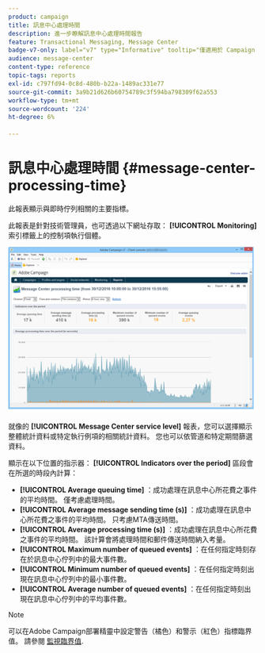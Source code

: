 ```yaml
---
product: campaign
title: 訊息中心處理時間
description: 進一步瞭解訊息中心處理時間報告
feature: Transactional Messaging, Message Center
badge-v7-only: label="v7" type="Informative" tooltip="僅適用於 Campaign Classic v7"
audience: message-center
content-type: reference
topic-tags: reports
exl-id: c797fd94-0c8d-480b-b22a-1489ac331e77
source-git-commit: 3a9b21d626b60754789c3f594ba798309f62a553
workflow-type: tm+mt
source-wordcount: '224'
ht-degree: 6%

---
```


# 訊息中心處理時間 {#message-center-processing-time}



此報表顯示與即時佇列相關的主要指標。

此報表是針對技術管理員，也可透過以下網址存取： **[!UICONTROL Monitoring]** 索引標籤上的控制項執行個體。

![](assets/mc_reports_2.png)

就像的 **[!UICONTROL Message Center service level]** 報表，您可以選擇顯示整體統計資料或特定執行例項的相關統計資料。 您也可以依管道和特定期間篩選資料。

顯示在以下位置的指示器： **[!UICONTROL Indicators over the period]** 區段會在所選的時段內計算：

* **[!UICONTROL Average queuing time]** ：成功處理在訊息中心所花費之事件的平均時間。 僅考慮處理時間。
* **[!UICONTROL Average message sending time (s)]** ：成功處理在訊息中心所花費之事件的平均時間。 只考慮MTA傳送時間。
* **[!UICONTROL Average processing time (s)]** ：成功處理在訊息中心所花費之事件的平均時間。 該計算會將處理時間和郵件傳送時間納入考量。
* **[!UICONTROL Maximum number of queued events]** ：在任何指定時刻存在於訊息中心佇列中的最大事件數。
* **[!UICONTROL Minimum number of queued events]** ：在任何指定時刻出現在訊息中心佇列中的最小事件數。
* **[!UICONTROL Average number of queued events]** ：在任何指定時刻出現在訊息中心佇列中的平均事件數。

>[!NOTE]
>
>可以在Adobe Campaign部署精靈中設定警告（橘色）和警示（紅色）指標臨界值。 請參閱 [監視臨界值](../../message-center/using/additional-configurations.md#monitoring-thresholds).
